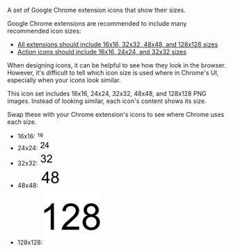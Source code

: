 A set of Google Chrome extension icons that show their sizes.

Google Chrome extensions are recommended to include many recommended icon sizes:

- [All extensions should include 16x16, 32x32, 48x48, and 128x128 sizes](https://developer.chrome.com/docs/extensions/mv3/manifest/icons/)
- [Action icons should include 16x16, 24x24, and 32x32 sizes](https://developer.chrome.com/docs/extensions/reference/action/#icon)

When designing icons, it can be helpful to see how they look in the browser. However, it's difficult to tell which icon size is used where in Chrome's UI, especially when your icons look similar.

This icon set includes 16x16, 24x24, 32x32, 48x48, and 128x128 PNG images. Instead of looking similar, each icon's content shows its size.

Swap these with your Chrome extension's icons to see where Chrome uses each size.

- 16x16:
![16x16 icon](16.png?raw=true)
- 24x24:
![24x24 icon](24.png?raw=true)
- 32x32:
![32x32 icon](32.png?raw=true)
- 48x48:
![48x48 icon](48.png?raw=true)
- 128x128:
![128x128 icon](128.png?raw=true)
